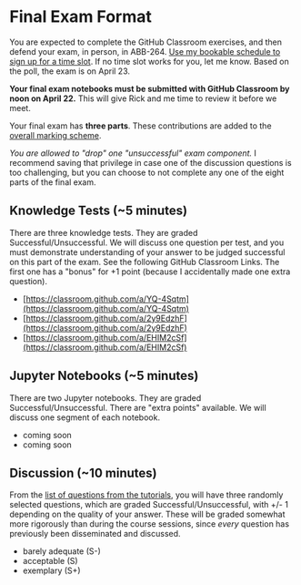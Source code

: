 # Final Exam Format

You are expected to complete the GitHub Classroom exercises, and then defend your exam, in person, in ABB-264. [Use my bookable schedule to sign up for a time slot](https://meet.boomerangapp.com/ayersp.gmail.com/meeting2). If no time slot works for you, let me know. Based on the poll, the exam is on April 23.

**Your final exam notebooks must be submitted with GitHub Classroom by noon on April 22.** This will give Rick and me time to review it before we meet.

Your final exam has **three parts**. These contributions are added to the [overall marking scheme](documents/markingscheme.md). 

*You are allowed to "drop" one "unsuccessful" exam component.* I recommend saving that privilege in case one of the discussion questions is too challenging, but you can choose to not complete any one of the eight parts of the final exam. 

## Knowledge Tests (~5 minutes)
There are three knowledge tests. They are graded Successful/Unsuccessful. We will discuss one question per test, and you must demonstrate understanding of your answer to be judged successful on this part of the exam. See the following GitHub Classroom Links. The first one has a "bonus" for +1 point (because I accidentally made one extra question).
- [https://classroom.github.com/a/YQ-4Sqtm](https://classroom.github.com/a/YQ-4Sqtm)
- [https://classroom.github.com/a/2y9EdzhF](https://classroom.github.com/a/2y9EdzhF)
- [https://classroom.github.com/a/EHIM2cSf](https://classroom.github.com/a/EHIM2cSf)

## Jupyter Notebooks (~5 minutes)
There are two Jupyter notebooks. They are graded Successful/Unsuccessful. There are "extra points" available. We will discuss one segment of each notebook. 
- coming soon
- coming soon

## Discussion (~10 minutes)
From the [list of questions from the tutorials](linkedFiles/Questions.ipynb), you will have three randomly selected questions, which are graded Successful/Unsuccessful, with +/- 1 depending on the quality of your answer. These will be graded somewhat more rigorously than during the course sessions, since *every* question has previously been disseminated and discussed.  
- barely adequate (S-)
- acceptable (S)
- exemplary (S+)


